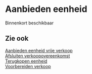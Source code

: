 # Aanbieden eenheid

Binnenkort beschikbaar

## Zie ook

[Aanbieden eenheid vrije verkoop](../aanbieden-eenheid-vrije-verkoop/)  
[Afsluiten verkoopovereenkomst](../afsluiten-verkoopovereenkomst/)  
[Terugkopen eenheid](../terugkopen-eenheid/)  
[Voorbereiden verkoop](../voorbereiden-verkoop/)  

